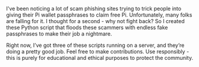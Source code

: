I've been noticing a lot of scam phishing sites trying to trick people into giving their Pi wallet passphrases to claim free Pi. Unfortunately, many folks are falling for it.
I thought for a second - why not fight back? So I created these Python script that floods these scammers with endless fake passphrases to make their job a nightmare.

Right now, I’ve got three of these scripts running on a server, and they’re doing a pretty good job. 
Feel free to make contributions. 
Use responsibly - this is purely for educational and ethical purposes to protect the community. 
